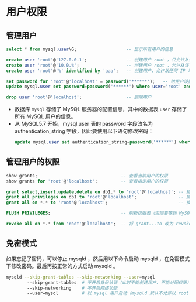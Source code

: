 # 用户权限

## 管理用户

```sql
select * from mysql.user\G;                   -- 显示所有用户的信息

create user 'root'@'127.0.0.1';               -- 创建用户 root ，只允许从该 IP 地址登录，且不需要输入密码
create user 'root'@'10.0.%';                  -- 创建用户 root ，允许从该 IP 网段登录，且不需要输入密码
create user 'root'@'%' identified by 'aaa';   -- 创建用户，允许从任何 IP 地址登录，密码是 aaa

set password for 'root'@'localhost' = password('******');   -- 给用户设置密码，密码值通过 password() 函数加密输入
update mysql.user set password=password('******') where user='root' and host='localhost';  -- 修改用户的密码（如果该名字的用户只有一个，可以不指定 and host=...

drop user 'root'@'localhost';                 -- 删除用户
```
- 数据库 `mysql` 存储了 MySQL 服务器的配置信息，其中的数据表 `user` 存储了所有 MySQL 用户的信息。
- 从 MySQL5.7 开始，mysql.user 表的 password 字段改名为 authentication_string 字段，因此要使用以下语句修改密码：
  ```sql
  update mysql.user set authentication_string=password('******') where user='root';
  ```

## 管理用户的权限

```sql
show grants;                                -- 查看当前用户的权限
show grants for 'root'@'localhost';         -- 查看指定用户的权限

grant select,insert,update,delete on db1.* to 'root'@'localhost'; -- 授予用户对于数据库 db1 中所有数据表的查询、修改、插入、删除权限
grant all privileges on db1 to 'root'@'localhost';                -- 授予用户对于数据库 db1 的全部权限
grant all on *.* to 'root'@'localhost';                           -- 授予用户对于所有数据库的全部权限

FLUSH PRIVILEGES;                           -- 刷新权限表（否则要等到 MySQL 服务器重启时才会生效）

revoke all on *.* from 'root'@'localhost';  -- 将 grant...to 改为 revoke...from ，就是撤销权限
```

## 免密模式

如果忘记了密码，可以停止 mysqld ，然后用以下命令启动 mysqld ，在免密模式下修改密码。最后再按正常的方式启动 mysqld 。
```sh
mysqld --skip-grant-tables --skip-networking --user=mysql
        --skip-grant-tables  # 不开启身份认证（此时不能创建用户、不能分配权限）
        --skip-networking    # 不开启网络功能
        --user=mysql         # 以 mysql 用户启动（mysqld 默认不允许以 root 用户启动）
```
